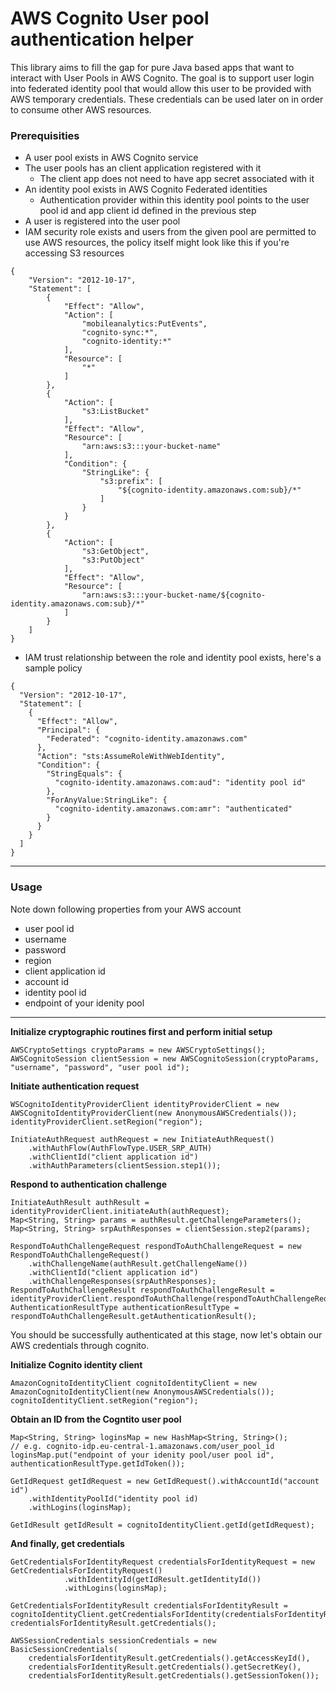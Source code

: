 # AWS Cognito User pool authentication helper

This library aims to fill the gap for pure Java based apps that want to interact with User Pools in AWS  Cognito. The goal is to support user login into federated identity pool that 
would allow this user to be provided with AWS temporary credentials. These credentials can be used later on in order to consume other AWS resources.


### Prerequisities

- A user pool exists in AWS Cognito service
- The user pools has an client application registered with it
    - The client app does not need to have app secret associated with it
- An identity pool exists in AWS Cognito Federated identities
    - Authentication provider within this identity pool points to
     the user pool id and app client id defined in the previous step
- A user is registered into the user pool     
- IAM security role exists and users from the given pool are permitted to use AWS resources, the policy itself might look like this
  if you're accessing S3 resources
~~~~
{
    "Version": "2012-10-17",
    "Statement": [
        {
            "Effect": "Allow",
            "Action": [
                "mobileanalytics:PutEvents",
                "cognito-sync:*",
                "cognito-identity:*"
            ],
            "Resource": [
                "*"
            ]
        },
        {
            "Action": [
                "s3:ListBucket"
            ],
            "Effect": "Allow",
            "Resource": [
                "arn:aws:s3:::your-bucket-name"
            ],
            "Condition": {
                "StringLike": {
                    "s3:prefix": [
                        "${cognito-identity.amazonaws.com:sub}/*"
                    ]
                }
            }
        },
        {
            "Action": [
                "s3:GetObject",
                "s3:PutObject"
            ],
            "Effect": "Allow",
            "Resource": [
                "arn:aws:s3:::your-bucket-name/${cognito-identity.amazonaws.com:sub}/*"
            ]
        }
    ]
}
~~~~
- IAM trust relationship between the role and identity pool exists, here's a sample policy
~~~~
{
  "Version": "2012-10-17",
  "Statement": [
    {
      "Effect": "Allow",
      "Principal": {
        "Federated": "cognito-identity.amazonaws.com"
      },
      "Action": "sts:AssumeRoleWithWebIdentity",
      "Condition": {
        "StringEquals": {
          "cognito-identity.amazonaws.com:aud": "identity pool id"
        },
        "ForAnyValue:StringLike": {
          "cognito-identity.amazonaws.com:amr": "authenticated"
        }
      }
    }
  ]
}
~~~~
----
### Usage

Note down following properties from your AWS account

- user pool id
- username
- password
- region
- client application id
- account id
- identity pool id
- endpoint of your idenity pool

----

**Initialize cryptographic routines first and perform initial setup**
~~~~
AWSCryptoSettings cryptoParams = new AWSCryptoSettings();
AWSCognitoSession clientSession = new AWSCognitoSession(cryptoParams, "username", "password", "user pool id");
~~~~

**Initiate authentication request**
~~~~
WSCognitoIdentityProviderClient identityProviderClient = new AWSCognitoIdentityProviderClient(new AnonymousAWSCredentials());
identityProviderClient.setRegion("region");

InitiateAuthRequest authRequest = new InitiateAuthRequest()
    .withAuthFlow(AuthFlowType.USER_SRP_AUTH)
    .withClientId("client application id")
    .withAuthParameters(clientSession.step1());
~~~~

**Respond to authentication challenge**
~~~~
InitiateAuthResult authResult = identityProviderClient.initiateAuth(authRequest);
Map<String, String> params = authResult.getChallengeParameters();
Map<String, String> srpAuthResponses = clientSession.step2(params);

RespondToAuthChallengeRequest respondToAuthChallengeRequest = new RespondToAuthChallengeRequest()
    .withChallengeName(authResult.getChallengeName())
    .withClientId("client application id")
    .withChallengeResponses(srpAuthResponses);
RespondToAuthChallengeResult respondToAuthChallengeResult = identityProviderClient.respondToAuthChallenge(respondToAuthChallengeRequest);
AuthenticationResultType authenticationResultType = respondToAuthChallengeResult.getAuthenticationResult();
~~~~

You should be successfully authenticated at this stage, now let's obtain our AWS credentials through cognito.

**Initialize Cognito identity client**
~~~~
AmazonCognitoIdentityClient cognitoIdentityClient = new AmazonCognitoIdentityClient(new AnonymousAWSCredentials());
cognitoIdentityClient.setRegion("region");
~~~~

**Obtain an ID from the Cogntito user pool**
~~~~
Map<String, String> loginsMap = new HashMap<String, String>();
// e.g. cognito-idp.eu-central-1.amazonaws.com/user_pool_id
loginsMap.put("endpoint of your idenity pool/user pool id", authenticationResultType.getIdToken());

GetIdRequest getIdRequest = new GetIdRequest().withAccountId("account id")
    .withIdentityPoolId("identity pool id)
    .withLogins(loginsMap);

GetIdResult getIdResult = cognitoIdentityClient.getId(getIdRequest);
~~~~

**And finally, get credentials**
~~~~
GetCredentialsForIdentityRequest credentialsForIdentityRequest = new GetCredentialsForIdentityRequest()
            .withIdentityId(getIdResult.getIdentityId())
            .withLogins(loginsMap);

GetCredentialsForIdentityResult credentialsForIdentityResult = cognitoIdentityClient.getCredentialsForIdentity(credentialsForIdentityRequest);
credentialsForIdentityResult.getCredentials();

AWSSessionCredentials sessionCredentials = new BasicSessionCredentials(
    credentialsForIdentityResult.getCredentials().getAccessKeyId(),
    credentialsForIdentityResult.getCredentials().getSecretKey(),
    credentialsForIdentityResult.getCredentials().getSessionToken());
~~~~






    

